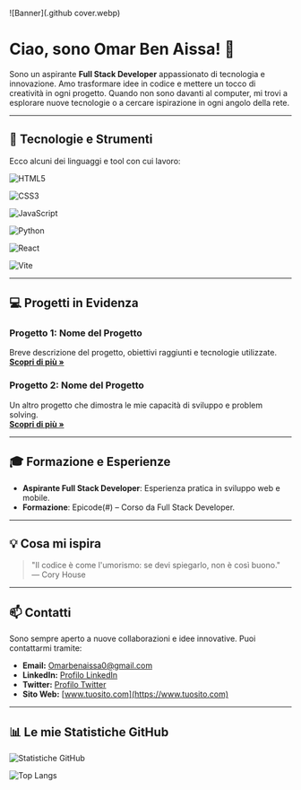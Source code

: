 <!-- Banner o immagine di copertina -->
![Banner](.github cover.webp)

# Ciao, sono Omar Ben Aissa! 👋

Sono un aspirante **Full Stack Developer** appassionato di tecnologia e innovazione. Amo trasformare idee in codice e mettere un tocco di creatività in ogni progetto. Quando non sono davanti al computer, mi trovi a esplorare nuove tecnologie o a cercare ispirazione in ogni angolo della rete.

---

## 🚀 Tecnologie e Strumenti

Ecco alcuni dei linguaggi e tool con cui lavoro:

<!-- Badge per HTML -->
![HTML5](https://img.shields.io/badge/HTML5-E34F26?style=for-the-badge&logo=html5&logoColor=white)
<!-- Badge per CSS -->
![CSS3](https://img.shields.io/badge/CSS3-1572B6?style=for-the-badge&logo=css3&logoColor=white)
<!-- Badge per JavaScript -->
![JavaScript](https://img.shields.io/badge/JavaScript-F7DF1E?style=for-the-badge&logo=javascript&logoColor=black)
<!-- Badge per Python -->
![Python](https://img.shields.io/badge/Python-3776AB?style=for-the-badge&logo=python&logoColor=white)
<!-- Badge per React -->
![React](https://img.shields.io/badge/React-61DAFB?style=for-the-badge&logo=react&logoColor=black)
<!-- Badge per Vite -->
![Vite](https://img.shields.io/badge/Vite-646CFF?style=for-the-badge&logo=vite&logoColor=white)

---

## 💻 Progetti in Evidenza

### Progetto 1: Nome del Progetto
Breve descrizione del progetto, obiettivi raggiunti e tecnologie utilizzate.  
[**Scopri di più »**](https://github.com/tuo-username/progetto1)

### Progetto 2: Nome del Progetto
Un altro progetto che dimostra le mie capacità di sviluppo e problem solving.  
[**Scopri di più »**](https://github.com/tuo-username/progetto2)

---

## 🎓 Formazione e Esperienze

- **Aspirante Full Stack Developer**: Esperienza pratica in sviluppo web e mobile.
- **Formazione**: Epicode(#) – Corso da Full Stack Developer.

---

## 💡 Cosa mi ispira

> "Il codice è come l'umorismo: se devi spiegarlo, non è così buono."  
> — Cory House

---

## 📫 Contatti

Sono sempre aperto a nuove collaborazioni e idee innovative. Puoi contattarmi tramite:

- **Email:** [Omarbenaissa0@gmail.com](mailto:Omarbenaissa0@gmail.com)
- **LinkedIn:** [Profilo LinkedIn](https://www.linkedin.com/in/tuo-profilo)
- **Twitter:** [Profilo Twitter](https://twitter.com/tuo-profilo)
- **Sito Web:** [www.tuosito.com](https://www.tuosito.com)

---

## 📊 Le mie Statistiche GitHub

![Statistiche GitHub](https://github-readme-stats.vercel.app/api?username=tuo-username&show_icons=true&theme=radical)

<!-- Aggiungi anche il badge delle lingue principali -->
![Top Langs](https://github-readme-stats.vercel.app/api/top-langs/?username=tuo-username&layout=compact&theme=radical)
